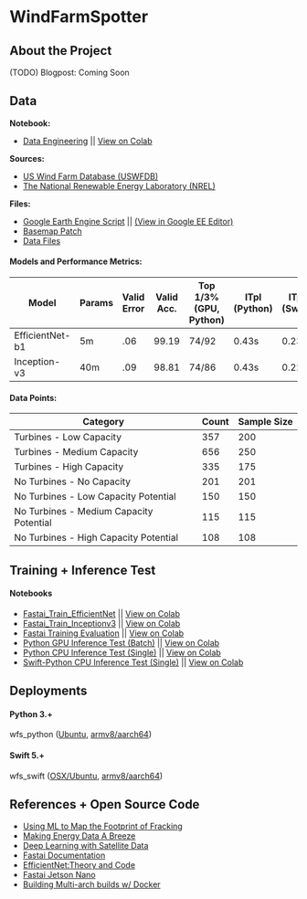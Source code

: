 # WindFarmSpotter


## About the Project

(TODO)
Blogpost: Coming Soon



## Data

**Notebook:** 
- [Data Engineering](https://github.com/codeamt/WindFarmSpotter/blob/master/notebooks/data_engineering.ipynb) || [View on Colab](https://colab.research.google.com/drive/1eiidH3LRUdyxmb5knnxI1ZaMw9XkKn4b)

**Sources:** 
- [US Wind Farm Database (USWFDB)](https://medium.com/r/?url=https%3A%2F%2Feerscmap.usgs.gov%2Fuswtdb%2Fdata%2F) 
- [The National Renewable Energy Laboratory (NREL)](https://www.nrel.gov/) 

**Files:**
- [Google Earth Engine Script](https://github.com/codeamt/WindFarmSpotter/blob/master/data_sources/wfs_google_ee_script.txt) || [(View in Google EE Editor)](https://code.earthengine.google.com/f723127a012d4ca7f06e8b9a412962cd) 
- [Basemap Patch](https://github.com/codeamt/WindFarmSpotter/blob/master/data_sources/basemap_patch.txt)
- [Data Files](https://github.com/codeamt/WindFarmSpotter/tree/master/data_sources)


#### Models and Performance Metrics: 

| Model | Params |   Valid Error |  Valid Acc.  |  Top 1/3% (GPU, Python) |  ITpI (Python) |  ITpI (Swift)  |  
| --- | --- | --- | --- | --- | --- | --- | 
| EfficientNet-b1 |  5m   |  .06   |  99.19  |  74/92  |  0.43s |  0.23s  |
| Inception-v3    | 40m   |  .09   |  98.81  |  74/86  |  0.43s |  0.22s  |



#### Data Points: 
 
| Category  | Count | Sample Size  |
| --- | --- | --- |
| Turbines - Low Capacity | 357  | 200 |
| Turbines - Medium Capacity | 656 | 250 |
| Turbines - High Capacity  | 335 |  175 |
| No Turbines - No Capacity | 201 | 201 |
| No Turbines - Low Capacity Potential | 150 |  150 |
| No Turbines - Medium Capacity Potential | 115 |  115 |
| No Turbines - High Capacity Potential | 108 |  108 |


## Training + Inference Test 

#### Notebooks 
- [Fastai_Train_EfficientNet](https://github.com/codeamt/WindFarmSpotter/blob/master/notebooks/train_efficientnet_b1.ipynb) || [View on Colab](https://colab.research.google.com/drive/1Mz9Di8pUAX0fEsWRz0ssNdo1Gyx0JjsU)
- [Fastai_Train_Inceptionv3](https://github.com/codeamt/WindFarmSpotter/blob/master/notebooks/train_inception_v3.ipynb) || [View on Colab](https://colab.research.google.com/drive/1fIUkuPzIbUGJH8xqxG10YJ024K4WeJtU)
- [Fastai Training Evaluation](https://github.com/codeamt/WindFarmSpotter/blob/master/notebooks/training_evaluation.ipynb) || [View on Colab](https://colab.research.google.com/drive/13o70eRwOY0qAY1lmDetfWDz6hYhcBry5)
- [Python GPU Inference Test (Batch)](https://github.com/codeamt/WindFarmSpotter/blob/master/notebooks/python_inference_test_gpu.ipynb) || [View on Colab](https://colab.research.google.com/drive/1RO2--MafCcwmcwP8EJL6plsVLzNSiMgz)
- [Python CPU Inference Test (Single)](https://github.com/codeamt/WindFarmSpotter/blob/master/notebooks/python_inference_test_cpu.ipynb) || [View on Colab](https://colab.research.google.com/drive/1viqB52s_LvSE9FaydUzxDt832N11Uni0)
- [Swift-Python CPU Inference Test (Single)](https://github.com/codeamt/WindFarmSpotter/blob/master/notebooks/swift_inference_test_cpu.ipynb) || [View on Colab](https://colab.research.google.com/drive/1-3XFhgZQ_6Hy13JuoQ4ywGrnjlFwMCQj)

## Deployments 

#### Python 3.+
wfs_python ([Ubuntu](https://github.com/codeamt/WindFarmSpotter/tree/wfs-py-web), [armv8/aarch64](https://github.com/codeamt/WindFarmSpotter/tree/wfs-py-edge))

#### Swift 5.+
wfs_swift ([OSX/Ubuntu](https://github.com/codeamt/WindFarmSpotter/tree/wfs-swift-web), [armv8/aarch64](https://github.com/codeamt/WindFarmSpotter/tree/wfs-swift-edge))


## References + Open Source Code 
- [Using ML to Map the Footprint of Fracking](https://skytruth.org/2019/02/using-machine-learning-to-map-the-footprint-of-fracking-in-central-appalachia/) 
- [Making Energy Data A Breeze](https://chesterenergyandpolicy.com/2018/05/29/making-energy-data-a-breeze-the-u-s-wind-turbine-database/amp/) 
- [Deep Learning with Satellite Data](https://towardsdatascience.com/deep-learning-with-satellite-data-b78b20708de)
- [Fastai Documentation](https://docs.fast.ai/index.html) 
- [EfficientNet:Theory and Code](https://www.learnopencv.com/efficientnet-theory-code/) 
- [Fastai Jetson Nano](https://github.com/brtknr/fastai-jetson-nano)
- [Building Multi-arch builds w/ Docker](https://medium.com/@futurejones/building-a-multi-arch-swift-docker-image-using-docker-desktop-122c85110a6f)

